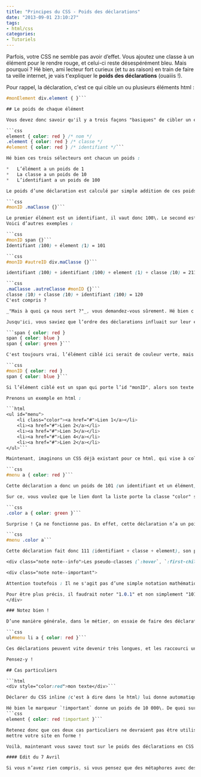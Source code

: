 ```yaml
---
title: "Principes du CSS - Poids des déclarations"
date: "2013-09-01 23:10:27"
tags:
- html/css
categories:
- Tutoriels
---
```


Parfois, votre CSS ne semble pas avoir d’effet. Vous ajoutez une classe à un élément pour le rendre rouge, et celui-ci reste désespérément bleu. Mais pourquoi ? Hé bien, ami lecteur fort curieux (et tu as raison) en train de faire ta veille internet, je vais t'expliquer le **poids des déclarations** (ouaiiis !).</p>
<!--more-->

Pour rappel, la déclaration, c'est ce qui cible un ou plusieurs éléments html :

```css
#monElement div.element { }```

## Le poids de chaque élément

Vous devez donc savoir qu'il y a trois façons "basiques" de cibler un élément, c'est à dire trois sélecteurs de base : l’identifiant (ID, #), la classe (class, .), ou le nom de l’élément :

```css
element { color: red } /* nom */
.element { color: red } /* classe */
#element { color: red } /* identifiant */```

Hé bien ces trois sélecteurs ont chacun un poids :

*   L’élément a un poids de 1
*   La classe a un poids de 10
*   L’identifiant a un poids de 100

Le poids d’une déclaration est calculé par simple addition de ces poids. Ainsi, prenons pour exemple cette déclaration :

```css
#monID .maClasse {}```

Le premier élément est un identifiant, il vaut donc 100\. Le second est une classe, il vaut donc 10\. Le poids de cette déclaration est donc 100 + 10 = 110\. Simple non ?
Voici d’autres exemples :

```css
#monID span {}```
Identifiant (100) + élement (1) = 101

```css
#monID #autreID div.maClasse {}```

identifiant (100) + identifiant (100) + element (1) + classe (10) = 211

```css
.maClasse .autreClasse #monID {}```
classe (10) + classe (10) + identifiant (100) = 120
C'est compris ?

_"Mais à quoi ça nous sert ?"_, vous demandez-vous sûrement. Hé bien c'est simple : **Plus une déclaration a un poids élevé, plus elle est prioritaire sur une autre**, peu importe l’ordre de déclaration.

Jusqu'ici, vous saviez que l’ordre des déclarations influait sur leur emploi :

```span { color: red }
span { color: blue }
span { color: green }```

C'est toujours vrai, l’élément ciblé ici serait de couleur verte, mais uniquement parce que le poids des déclarations est identique. Mais maintenant voyons ceci :

```css
#monID { color: red }
span { color: blue }```

Si l’élément ciblé est un span qui porte l’id "monID", alors son texte sera de couleur rouge, car le poids de la première déclaration est de 100 (identifiant), la seconde n’étant que de 1 (élément).

Prenons un exemple en html :

```html
<ul id="menu">
	<li class="color"><a href="#">Lien 1</a></li>
	<li><a href="#">Lien 2</a></li>
	<li><a href="#">Lien 3</a></li>
	<li><a href="#">Lien 4</a></li>
	<li><a href="#">Lien 2</a></li>
</ul>```

Maintenant, imaginons un CSS déjà existant pour ce html, qui vise à colorer les liens en rouge :

```css
#menu a { color: red }```

Cette déclaration a donc un poids de 101 (un identifiant et un élément);

Sur ce, vous voulez que le lien dont la liste porte la classe "color" s'affiche en vert.

```css
.color a { color: green }```

Surprise ! Ça ne fonctionne pas. En effet, cette déclaration n’a un poids que de 11, donc il ne surclasse pas la précédente de 102 même en étant placé après. Il faut donc écrire une déclaration dont le poids surpassera la première :

```css
#menu .color a```

Cette déclaration fait donc 111 (identifiant + classe + element), son poids est supérieur à la première, et notre lien s'affiche en vert.

<div class="note note--info">Les pseudo-classes (`:hover`, `:first-child`, etc.) ont le même poids qu'une classe (donc 10) et les pseudo-éléments ont le même poids qu'un élément (1).</div>

<div class="note note--important">

Attention toutefois : Il ne s'agit pas d’une simple notation mathématique, mais de "niveaux de poids". 10 classes n’auraient le même poids qu'un ID. Il est impossible de surcharger un type "supérieur" — en clair, des éléments ne pourront pas surcharger une classe, une classe ne pourra pas surcharger un ID, etc.

Pour être plus précis, il faudrait noter "1.0.1" et non simplement "101". Ce qui signifie que si on rajoutait 15 classes à cette déclaration, on obtiendrait un poids de "1.15.1", et non 251.
</div>

### Notez bien !

D’une manière générale, dans le métier, on essaie de faire des déclarations "minimales", c'est à dire au poids le plus petit possible. En effet, pour l’exemple précédent, on aurait pu faire une déclaration de ce genre :

```css
ul#menu li a { color: red }```

Ces déclarations peuvent vite devenir très longues, et les raccourci un maximum est un bon moyen de s'assurer à la fois que le code continuera à changer même si le markup (Template) de la page change dans l’avenir, et de permettre d’optimiser un peu le poids de la feuille de CSS. Mais surtout, cela permet de pouvoir surclasser ces déclarations très facilement. En effet, il y a bien plus de façons simples de surclasser une déclaration d’un poids de 102 que de 625 lorsqu'on veut effectuer une petite modification.

Pensez-y !

## Cas particuliers

```html
<div style="color:red">mon texte</div>```

Déclarer du CSS inline (c'est à dire dans le html) lui donne automatiquement un poids de 1 000\. Autant dire que vous ne pourrez presque rien faire dans votre feuille de style pour le surclasser ! C'est aussi pour ça qu'il faut éviter de mettre du CSS de cette façon. Comment faire alors ?

Hé bien le marqueur `!important` donne un poids de 10 000\. De quoi surclasser tout ce qui se trouve dans la page, y compris le CSS _inline_.
```css
element { color: red !important }```

Retenez donc que ces deux cas particuliers ne devraient pas être utilisés. La gestion du poids comme de l’héritage suffit largement pour
mettre votre site en forme !

Voilà, maintenant vous savez tout sur le poids des déclarations en CSS.

#### Edit du 7 Avril

Si vous n’avez rien compris, si vous pensez que des métaphores avec des animaux mignons et des gifs animés vous aideront à mieux appréhender le concept, ou tout simplement si vous trouvez que j’explique mal, **Lamecarlate** a fait un bon article qu'elle a sobrement (Et honteusement, c'était mon idée !) nommé  <q>[Sélecteurs CSS : poids des déclarations](http://informatique.lamecarlate.net/blog/articles/selecteurs-css-poids "Lamecarlate")</q>
